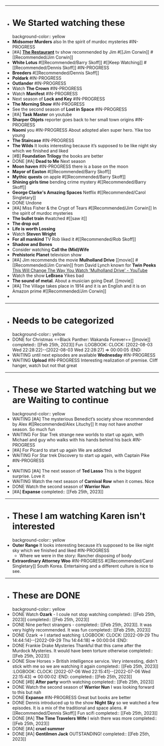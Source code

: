 - ------------------------------------------------
- # We Started watching these
  background-color:: yellow
- **Midsomer Murders**  also In the spirit of murdoc mysteries #IN-PROGRESS
- [#A] [**The Restaurant**](https://www.amazon.com/s?k=the+restaurant&i=instant-video&dc&crid=2TNX49KOT4FAY&sprefix=the+restu%2Cinstant-video%2C140&ref=a9_sc_1) tv show recommended by Jim  #[[Jim Corwin]] #[[Recommended/Jim Corwin]]
- **White Lotus** #[[Recommended/Barry Skoff]] #[[Keep Watching]] #[[Recommended/Dennis Skoff]] #IN-PROGRESS
- **Breeders** #[[Recommended/Dennis Skoff]]
- **Poldark**  #IN-PROGRESS
- **Outlander**  #IN-PROGRESS
- Watch **The Crown**  #IN-PROGRESS
- Watch **Manifest**  #IN-PROGRESS
- Next season of **Lock and Key**  #IN-PROGRESS
- **The Morning Show**  #IN-PROGRESS
- See the second season of **Lost in Space**  #IN-PROGRESS
- [#A] **Task Master** on youtube
- **Sharper Objets** reporter goes back to her small town origins  #IN-PROGRESS
- **Naomi** you  #IN-PROGRESS About adopted alien super hero. Yike too young
- **The Staircase**  #IN-PROGRESS
- **The Wilds** It looks interesting because it’s supposed to be like night sky which we finished and liked
- [#B] **Foundation Trilogy** the books are better
- DONE [#A] **Dead to Me** Next season
- **Moon haven** #IN-PROGRESS there is a base on the moon
- **Mayor of Easton** #[[Recommended/Barry Skoff]]
- **Mythic quests** on apple #[[Recommended/Barry Skoff]]
- **Shining girls time** bending crime mystery  #[[Recommended/Barry Skoff]]
- **George Clarke's Amazing Spaces** Netflix #[[Recommended/Carol Singletary]]
- DONE Undone
- [#A] Miss Fisher & the Crypt of Tears #[[Recommended/Jim Corwin]] In the spirit of murdoc mysteries
- **The bullet train** #watched #[[saw it]]
- **The drop out**
- **Life is worth Lossing**
- Watch **Steven Wright**
- **For all mankind** TV Rob liked it  #[[Recommended/Rob Skoff]]
- **Shadow and Bones**
- Consider watching **Call the (Mid)Wife**
- **Prehistoric Planet** television show
- [#A] Jim recommends the movie **Mulholland Drive**  [[movie]] #[[Recommended/Jim Corwin]] from David Lynch known for __Twin Peeks__ [This Will Change The Way You Watch 'Mulholland Drive' - YouTube](https://www.youtube.com/watch?v=UHffMTDAtPk)
- Watch the  show **LeBraea** Yikes bad
- **The sound of metal**. About a musician going Deaf.  [[movie]]
- [#A] The Village takes place in 1914 and it is an English and it is on Amazon prime #[[Recommended/Jim Corwin]]
-
- ------------------------------------------------
- # Needs to be categorized
  background-color:: yellow
- DONE for Christmas  ==Black Panther: Wakanda Forever==  [[movie]]
  completed:: [[Feb 25th, 2023]] Fun
  :LOGBOOK:
  CLOCK: [2022-08-03 Wed 22:28:22]--[2022-08-03 Wed 22:28:27] =>  00:00:05
  :END:
- WAITING until next episodes are available **Wednesday**  #IN-PROGRESS
- WAITING  **Upload**  #IN-PROGRESS Interesting realization of premise. Cliff hanger, watch but not that great
- ------------------------------------------------
- # These we Started watching but we are Waiting to continue
  background-color:: yellow
- WAITING [#A] The mysterious Benedict’s society  show recommended by Alex #[[Recommended/Alex Lituchy]] It may not have another season. So much fun
- WAITING For Star Trek strange new worlds to start up again, with Michael and guy who walks with his hands behind his back #IN-PROGRESS
- [#A] For Picard to start up again We are addicted
- WAITING For Star trek Discovery to start up again, with Captain Pike #IN-PROGRESS
-
- WAITING [#A] The next season of **Ted Lasso** This is the biggest surprise. Love it
- WAITING Watch the next season of **Carnival Row** when it comes. Nice
- DONE Watch the second season of **Warrior Nun**
- [#A] **Expanse**   completed:: [[Feb 25th, 2023]]
- ------------------------------------------------
- # These I am watching Karen isn't interested
  background-color:: yellow
- **Outer Range** It looks interesting because it’s supposed to be like night sky which we finished and liked #IN-PROGRESS
	- Where we were in the story: Rancher disposing of body
- **Extraordinary Attorney Woo**  #IN-PROGRESS #[[Recommended/Carol Singletary]] South Korea. Entertaining and a different culture is nice to see.
- ------------------------------------------------
- # These are DONE
  background-color:: yellow
- DONE Watch **Ozark** - I coule not stop watching completed:: [[Feb 25th, 2023]]
  completed:: [[Feb 25th, 2023]]
- DONE Nine perfect strangers - completed:: [[Feb 25th, 2023]]. It was very highly recommended. It was fun
  completed:: [[Feb 25th, 2023]]
- DONE Ozark -> I started watching
  :LOGBOOK:
  CLOCK: [2022-09-29 Thu 14:44:14]--[2022-09-29 Thu 14:44:18] =>  00:00:04
  :END:
- DONE Frankie Drake Mysteries Thankful that this came after the Murdock Mysteries. It would have been torture otherwise
  completed:: [[Feb 25th, 2023]]
- DONE Slow Horses > British intelligence service. Very interesting, didn't stick with me so we are watching it again 
  completed:: [[Feb 25th, 2023]]
  :LOGBOOK:
  CLOCK: [2022-07-06 Wed 22:15:41]--[2022-07-06 Wed 22:15:43] =>  00:00:02
  :END:
  completed:: [[Feb 25th, 2023]]
- DONE [#B] **After party** worth watching
  completed:: [[Feb 25th, 2023]]
- DONE Watch the second season of **Warrior Nun** I was looking forward to this but nah
- DONE **Expanse**  #IN-PROGRESS Great but books are better
- DONE Dennis introduced up to the show **Night Sky** so we watched a few episodes. It is a mix of the traditional and space aliens.  #[[Recommended/Dennis Skoff]] Fun scifi
  completed:: [[Feb 25th, 2023]]
- DONE [#A] **The Time Travelers Wife** I wish there was more
  completed:: [[Feb 25th, 2023]]
- DONE [#A] **cruel summer**
- DONE [#A] **Gentilmen Jack** OUTSTANDING!
  completed:: [[Feb 25th, 2023]]